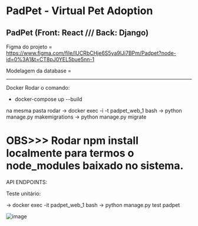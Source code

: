 # PadPet - Virtual Pet Adoption

 
PadPet (Front: React /// Back: Django)
--------------------------

Figma do projeto = https://www.figma.com/file/lUCRbCHje6S5ya9lJi7BPm/Padpet?node-id=0%3A1&t=CT8pJ0YEL5bue5nn-1

Modelagem da database = 

--------------------------
Docker
Rodar o comando:
- docker-compose up --build

na mesma pasta rodar 
-> docker exec -i -t padpet_web_1 bash
-> python manage.py makemigrations
-> python manage.py migrate

OBS>>> Rodar npm install localmente para termos o node_modules baixado no sistema.
=======
API
ENDPOINTS:


Teste unitário:

-> docker exec -it padpet_web_1 bash
-> python manage.py test padpet
 



![image](https://user-images.githubusercontent.com/49574770/213442522-479a2aee-5c3f-4913-8004-ed9a5cd08350.png)

